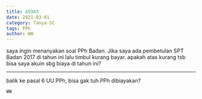 ```yaml
---
title: 45943
date: 2021-03-01
category: Tanya-SC
tags: PPh
author: WW
---
```


saya ingin menanyakan soal PPh Badan. Jika saya ada pembetulan SPT Badan 2017 di tahun ini lalu timbul kurang bayar. apakah atas kurang tsb bisa saya akuin sbg biaya di tahun ini?

---

balik ke pasal 6 UU PPh, bisa gak tuh PPh dibiayakan?

`WW`
